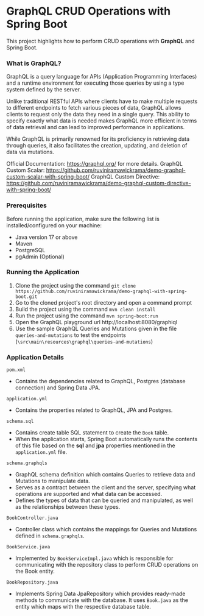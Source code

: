 # GraphQL CRUD Operations with Spring Boot

This project highlights how to perform CRUD operations with **GraphQL** and Spring Boot.

### What is GraphQL?

GraphQL is a query language for APIs (Application Programming Interfaces) and a runtime environment for executing those queries by using a type system defined by the server.

Unlike traditional RESTful APIs where clients have to make multiple requests to different endpoints to fetch various pieces of data, GraphQL allows clients to request only the data they need in a single query. This ability to specify exactly what data is needed makes GraphQL more efficient in terms of data retrieval and can lead to improved performance in applications.

While GraphQL is primarily renowned for its proficiency in retrieving data through queries, it also facilitates the creation, updating, and deletion of data via mutations.

Official Documentation: https://graphql.org/ for more details.
GraphQL Custom Scalar: https://github.com/ruviniramawickrama/demo-graphql-custom-scalar-with-spring-boot/
GraphQL Custom Directive: https://github.com/ruviniramawickrama/demo-graphql-custom-directive-with-spring-boot/

### Prerequisites
Before running the application, make sure the following list is installed/configured on your machine:

* Java version 17 or above
* Maven
* PostgreSQL
* pgAdmin (Optional)

### Running the Application

1. Clone the project using the command `git clone https://github.com/ruviniramawickrama/demo-graphql-with-spring-boot.git`
2. Go to the cloned project's root directory and open a command prompt
3. Build the project using the command `mvn clean install`
4. Run the project using the command `mvn spring-boot:run`
5. Open the GraphQL playground url http://localhost:8080/graphiql
6. Use the sample GraphQL Queries and Mutations given in the file `queries-and-mutations` to test the endpoints (`\src\main\resources\graphql\queries-and-mutations`)

### Application Details

`pom.xml`
- Contains the dependencies related to GraphQL, Postgres (database connection) and Spring Data JPA.

`application.yml`
- Contains the properties related to GraphQL, JPA and Postgres.

`schema.sql`
- Contains create table SQL statement to create the `Book` table.
- When the application starts, Spring Boot automatically runs the contents of this file based on the **sql** and **jpa** properties mentioned in the `application.yml` file.

`schema.graphqls`
- GraphQL schema definition which contains Queries to retrieve data and Mutations to manipulate data.
- Serves as a contract between the client and the server, specifying what operations are supported and what data can be accessed.
- Defines the types of data that can be queried and manipulated, as well as the relationships between these types.

`BookController.java`
- Controller class which contains the mappings for Queries and Mutations defined in `schema.graphqls`.

`BookService.java`
- Implemented by `BookServiceImpl.java` which is responsible for communicating with the repository class to perform CRUD operations on the Book entity.

`BookRepository.java`
- Implements Spring Data JpaRepository which provides ready-made methods to communicate with the database. It uses `Book.java` as the entity which maps with the respective database table.
